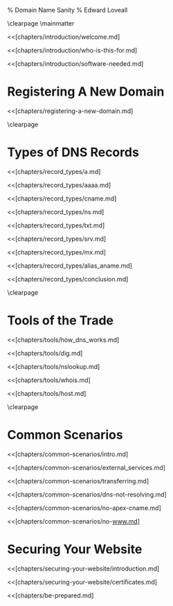 % Domain Name Sanity
% Edward Loveall

\clearpage
\mainmatter

<<[chapters/introduction/welcome.md]

<<[chapters/introduction/who-is-this-for.md]

<<[chapters/introduction/software-needed.md]

# Registering A New Domain

<<[chapters/registering-a-new-domain.md]

\clearpage

# Types of DNS Records

<<[chapters/record_types/a.md]

<<[chapters/record_types/aaaa.md]

<<[chapters/record_types/cname.md]

<<[chapters/record_types/ns.md]

<<[chapters/record_types/txt.md]

<<[chapters/record_types/srv.md]

<<[chapters/record_types/mx.md]

<<[chapters/record_types/alias_aname.md]

<<[chapters/record_types/conclusion.md]

\clearpage

# Tools of the Trade

<<[chapters/tools/how_dns_works.md]

<<[chapters/tools/dig.md]

<<[chapters/tools/nslookup.md]

<<[chapters/tools/whois.md]

<<[chapters/tools/host.md]

\clearpage

# Common Scenarios

<<[chapters/common-scenarios/intro.md]

<<[chapters/common-scenarios/external_services.md]

<<[chapters/common-scenarios/transferring.md]

<<[chapters/common-scenarios/dns-not-resolving.md]

<<[chapters/common-scenarios/no-apex-cname.md]

<<[chapters/common-scenarios/no-www.md]

# Securing Your Website

<<[chapters/securing-your-website/introduction.md]

<<[chapters/securing-your-website/certificates.md]

<<[chapters/be-prepared.md]
